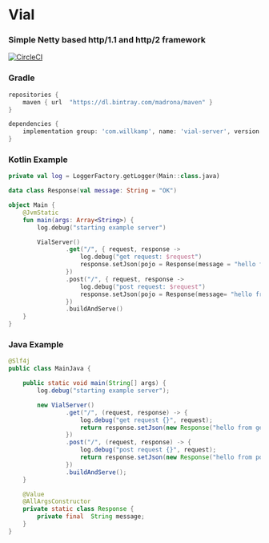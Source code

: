 # Vial
### Simple Netty based http/1.1 and http/2 framework
[![CircleCI](https://circleci.com/gh/manimaul/vial/tree/master.svg?style=svg)](https://circleci.com/gh/manimaul/vial/tree/master)

### Gradle
```groovy
repositories {
    maven { url  "https://dl.bintray.com/madrona/maven" }
}

dependencies {
    implementation group: 'com.willkamp', name: 'vial-server', version: '0.0.3'
}
```

### Kotlin Example
```kotlin
private val log = LoggerFactory.getLogger(Main::class.java)

data class Response(val message: String = "OK")

object Main {
    @JvmStatic
    fun main(args: Array<String>) {
        log.debug("starting example server")

        VialServer()
                .get("/", { request, response ->
                    log.debug("get request: $request")
                    response.setJson(pojo = Response(message = "hello from get"))
                })
                .post("/", { request, response ->
                    log.debug("post request: $request")
                    response.setJson(pojo = Response(message= "hello from post"))
                })
                .buildAndServe()
    }
}
```


### Java Example
```java
@Slf4j
public class MainJava {

    public static void main(String[] args) {
        log.debug("starting example server");

        new VialServer()
                .get("/", (request, response) -> {
                    log.debug("get request {}", request);
                    return response.setJson(new Response("hello from get"));
                })
                .post("/", (request, response) -> {
                    log.debug("post request {}", request);
                    return response.setJson(new Response("hello from post"));
                })
                .buildAndServe();
    }

    @Value
    @AllArgsConstructor
    private static class Response {
        private final  String message;
    }
} 
```
